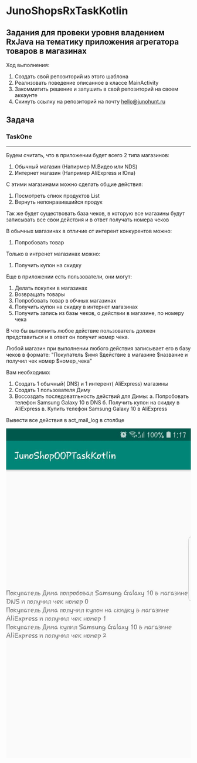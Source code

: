 # JunoShopsRxTaskKotlin
Задания для провеки уровня владением RxJava на тематику приложения агрегатора товаров в магазинах
---
Ход выполнения:
1. Создать свой репозиторий из этого шаблона
2. Реализовать поведение описанное в классе MainActivity
3. Закоммитить решение и запушить в свой репозиторий на своем аккаунте
4. Скинуть ссылку на репозиторий на почту hello@junohunt.ru

## Задача
### TaskOne
---
Будем считать, что в приложении будет всего 2 типа магазинов:
1. Обычный магазин (Напирмер М.Видео или NDS)
2. Интернет магазин (Например AliExpress и Юла)

С этими магазинами можно сделать общие действия:
1. Посмотреть спиок продуктов List<Sting>
2. Вернуть непонравившийся продук

Так же будет существовать база чеков, в которую все магазины будут записывать все свои действия и в ответ получать номера чеков

В обычных магазинах в отличие от интерент конкурентов можно:
1. Попробовать товар

Только в интренет магазинах можно:
1. Получить купон на скидку

Еще в приложении есть пользователи, они могут:
1. Делать покупки в магазинах
2. Возвращать товары
4. Попробовать товар в обчных магазинах
5. Получить купон на скидку в интернет магазинах
6. Получить запись из базы чеков, о действии в магазине, по номеру чека

В что бы выполнить любое действие пользователь должен представиться и в ответ он получит номер чека.

Любой магазин при выполнении любого действия записывает его в базу чеков в формате: "Покупатель $имя $действие в магазине $название и получил чек номер $номер_чека"

Вам необходимо:
1. Создать 1 обычный( DNS) и 1 интерент( AliExpress) магазины
2. Создать 1 пользователя Диму
3. Воссоздать последоватльность действий для Димы:
     а. Попробовать телефон Samsung Galaxy 10 в DNS
     б. Получить купон на скидку в AliExpress
     в. Купить телефон Samsung Galaxy 10 в AliExpress
     
Вывести все действия в act_mail_log в столбце

![task1](https://github.com/JunoHunt/JunoShopOOPTaskKotlin/blob/master/examples/OOPTask.jpg)
